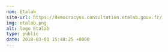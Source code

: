 ```yaml
---
nom: Etalab
site-url: https://democracyos.consultation.etalab.gouv.fr/
img: etalab.png
alt: logo Etalab
type: public
date: 2018-03-01 15:48:25 +0000
---
```

